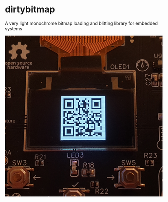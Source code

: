 # dirtybitmap
 A very light monochrome bitmap loading and blitting library for embedded systems

![Example picture](/picture.jpg)